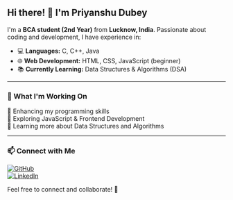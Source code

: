 ## Hi there! 👋 I'm Priyanshu Dubey

I'm a **BCA student (2nd Year)** from **Lucknow, India**. Passionate about coding and development, I have experience in:

- 💻 **Languages:** C, C++, Java  
- 🌐 **Web Development:** HTML, CSS, JavaScript (beginner)  
- 📚 **Currently Learning:** Data Structures & Algorithms (DSA)

---

### 🚀 What I'm Working On  
🔹 Enhancing my programming skills  
🔹 Exploring JavaScript & Frontend Development  
🔹 Learning more about Data Structures and Algorithms  

---

### 📫 Connect with Me  
[![GitHub](https://img.shields.io/badge/GitHub-000?style=for-the-badge&logo=github)](https://https://github.com/priyansu8/priyansu8)  
[![LinkedIn](https://img.shields.io/badge/LinkedIn-0077B5?style=for-the-badge&logo=linkedin)](https://linkedin.com/in/priyanshu-dubey-a0071b292?)  

Feel free to connect and collaborate! 🚀
